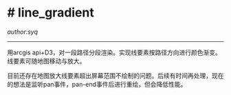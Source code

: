 # # line_gradient #
*author:syq*

----------

 用arcgis api+D3，对一段路径分段渲染。实现线要素按路径方向进行颜色渐变。线要素可随地图移动与放大。
 
 目前还存在地图放大线要素超出屏幕范围不绘制的问题。后续有时间再处理，现在的想法是监听pan事件，pan-end事件后进行重绘，但会降低性能。




